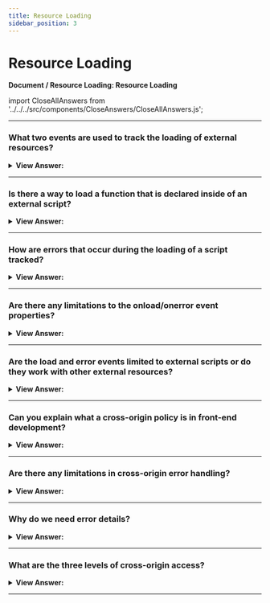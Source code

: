 ```yaml
---
title: Resource Loading
sidebar_position: 3
---
```


# Resource Loading

**Document / Resource Loading: Resource Loading**

<head>
  <title>Resource Loading - JavaScript Interview Questions & Answers</title>
  <meta charSet="utf-8" />
</head>

import CloseAllAnswers from '../../../src/components/CloseAnswers/CloseAllAnswers.js';

<CloseAllAnswers />

---

### What two events are used to track the loading of external resources?

<details>
  <summary><strong>View Answer:</strong></summary>
  <div>
  <div><strong>Interview Response:</strong> The browser allows us to track the loading of external resources – scripts, iframes, pictures and so on. There are two events used to track the loading of external resources, onload and onerror. The onload event occurs when an object has been loaded. The onerror event is triggered if an error occurs while loading an external file (e.g., a document or an image).
    </div>
  </div>
</details>

---

### Is there a way to load a function that is declared inside of an external script?

<details>
  <summary><strong>View Answer:</strong></summary>
  <div>
  <div><strong>Interview Response:</strong> Yes, we can use the script.onload event to handle the invocation of the function. It triggers after the script is completely loaded and executed. So, in onload we can use script variables, run functions etc.
    </div><br />
  <div><strong className="codeExample">Code Example:</strong><br /><br />

  <div></div>

```js
let script = document.createElement('script');

// can load any script, from any domain
script.src = 'https://cdnjs.cloudflare.com/ajax/libs/lodash.js/4.3.0/lodash.js';
document.head.append(script);

script.onload = function () {
  // the script creates a variable "_"
  alert(_.VERSION); // shows library version
};
```

  </div>
  </div>
</details>

---

### How are errors that occur during the loading of a script tracked?

<details>
  <summary><strong>View Answer:</strong></summary>
  <div>
  <div><strong>Interview Response:</strong> Errors that occur during the loading of the script can be tracked in an error event using the script.onerror property. In the case of HTTP errors, we do not know if it was an error 404 or 500 or something else. Just that the loading has failed.
    </div><br />
  <div><strong className="codeExample">Code Example:</strong><br /><br />

  <div></div>

```js
let script = document.createElement('script');
script.src = 'https://example.com/404.js'; // no such script
document.head.append(script);

script.onerror = function () {
  alert('Error loading ' + this.src); // Error loading https://example.com/404.js
};
```

  </div>
  </div>
</details>

---

### Are there any limitations to the onload/onerror event properties?

<details>
  <summary><strong>View Answer:</strong></summary>
  <div>
  <div><strong>Interview Response:</strong> Yes, events onload/onerror are limited to tracking only the load outcome. Errors that may occur during script processing and execution are out of scope for these events.
    </div><br />

:::note
If a script loaded successfully, then onload triggers, even if it has programming errors in it. To track script errors, one can use window.onerror global handler.
:::

  </div>
</details>

---

### Are the load and error events limited to external scripts or do they work with other external resources?

<details>
  <summary><strong>View Answer:</strong></summary>
  <div>
  <div><strong>Interview Response:</strong> The load and error events also work for other resources, basically for any resource that has an external src. There are some limitations in functionality based on the type of source being loaded. Most resources start loading when they are added to the document. But &#8249;img&#8250; is an exception. It starts loading when it gets a src (*). For &#8249;iframe&#8250;, the iframe.onload event triggers when the iframe loading finished, both for successful load and in case of an error. That is for historical purposes.
    </div><br />
  <div><strong className="codeExample">Code Example:</strong><br /><br />

  <div></div>

```js
let img = document.createElement('img');
img.src = 'https://js.cx/clipart/train.gif'; // (*)

img.onload = function () {
  alert(`Image loaded, size ${img.width}x${img.height}`);
};

img.onerror = function () {
  alert('Error occurred while loading image');
};
```

  </div>
  </div>
</details>

---

### Can you explain what a cross-origin policy is in front-end development?

<details>
  <summary><strong>View Answer:</strong></summary>
  <div>
  <div><strong>Interview Response:</strong> There is a rule: scripts from one site cannot access contents of the other site. So, a script at https://facebook.com cannot read the user’s mailbox at https://gmail.com. Or to be more precise, one origin (domain/port/protocol triplet) cannot access the content from another one. So even if we have a subdomain, or just another port, these are different origins with no access to each other.
    </div>
  </div>
</details>

---

### Are there any limitations in cross-origin error handling?

<details>
  <summary><strong>View Answer:</strong></summary>
  <div>
  <div><strong>Interview Response:</strong> Yes, details may vary depending on the browser, but the idea is the same: any information about the internals of a script, including error stack traces, is hidden. Specifically, because it is from another domain or sub-domain.
    </div>
  </div>
</details>

---

### Why do we need error details?

<details>
  <summary><strong>View Answer:</strong></summary>
  <div>
  <div><strong>Interview Response:</strong> There are many services (and we can build our own) that listen for global errors using window.onerror, save errors and provide an interface to access and analyze them. That is great, as we can see real errors, triggered by our users. But if a script comes from another origin, then there is not much information about errors in it, as we’ve just seen.
    </div>
  </div>
</details>

---

### What are the three levels of cross-origin access?

<details>
  <summary><strong>View Answer:</strong></summary>
  <div>
  <div><strong>Interview Response:</strong> There are three levels of cross-origin access including no crossorigin attribute, crossorigin = "anonymous", and crossorigin = "use-credentials". The first level no cross origin attribute does not allow or strictly prohibits cross origin access. The second level is access allowed if the server responds with the header Access-Control-Allow-Origin with * or our origin. Browser does not send authorization information and cookies to remote server. The last level cross origin use credentials is where access allowed if the server sends back the header Access-Control-Allow-Origin with our origin and Access-Control-Allow-Credentials: true. Browser sends authorization information and cookies to remote server.
    </div><br />
  <div><strong className="codeExample">Code Example:</strong> crossorigin = "anonymous"<br /><br />

  <div></div>

```html
<script>
  window.onerror = function (message, url, line, col, errorObj) {
    alert(`${message}\n${url}, ${line}:${col}`);
  };
</script>
<script
  crossorigin="anonymous"
  src="https://cors.javascript.info/article/onload-onerror/crossorigin/error.js"
></script>
```

  </div>
  </div>
</details>

---
